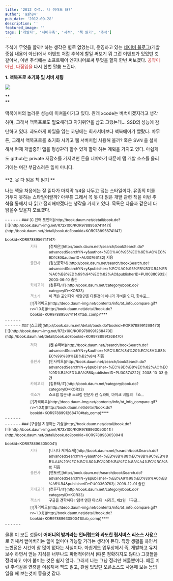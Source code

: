 ```yaml
---
title: '2012 추석.. 나 이래도 돼?'
author: 'ash84'
pub_date: '2012-09-28'
description: ''
featured_image: ''
tags: ['개발자', '서버구축', '서적', '책 읽기', '추석']
---
```



<span style="font-size: 11pt; ">추석에 무엇을 할까? 하는 생각은 별로 없었는데, 운영하고 있는 [네이버 블로그](http://blog.naver.com/ASH84_JIN)(개발 중심 내용이 아닌)에서 이벤트 처럼 추석에 할일 써보기 뭐 그런 이벤트가 있었던 것 같아서, 이번 추석에는 소프트웨어 엔지니어로써 무엇을 할지 한번 써보겠다. <span style="color: rgb(204, 61, 61); ">공약이 아닌, 다짐임을</span> 다시 한번 말씀 드린다. </span>

<span style="font-size: 11pt; ">**1. 맥북프로 초기화 및 서버 세팅**</span>

![](http://ash84.net/wp-content/uploads/1/cfile2.uf.1965F84650654AFB02CECC.jpg)

<span style="font-size: 11pt; ">**  
**</span>

<span style="font-size: 11pt; line-height: 2; ">맥북에어의 놀라운 성능에 미쳐돌아가고 있다. 원래 xcode는 버벅이겠지라고 생각하며, 그래서 맥북프로도 필요해라고 자기위안을 삼고 그랬는데… SSD의 성능에 감탄하고 있다. 과도하게 파일을 읽는 코딩에는 회사서버보다 맥북에어가 빨랐다. 아무튼, 그래서 맥북프로를 초기화 시키고 웹 서버처럼 사용해 볼까? 혹은 SVN 을 설치해서 현재 개발중인 앱을 형상관리 할수 있게 할까 하는 계획을 가지고 있다. 아쉽게도 github는 private 저장소를 가지려면 돈을 내야하기 때문에 앱 개발 소스를 올리기에는 여간 부담스러운 일이 아니다. </span>

<span style="font-size: 11pt; ">**2. 못 다 읽은 책 읽기 **</span>

<span style="font-size: 11pt; ">나는 책을 처음에는 잘 읽다가 마지막 1/4을 나두고 덮는 스타일이다. 유종의 미를 거두지 못하는 스타일이랄까? 아무튼 그래서 꼭 못 다 읽은 개발 관련 책을 이번 추석을 통해서 다 읽고 정리해야겠다는 생각을 가지고 있다. 목록은 다음과 같은데 다 읽을수 있을지 모르겠다. </span>

<div class="txc-info" id="txc_book_detail_KOR9788956741147" point="" style="clear: both; font-size: 9pt; line-height: 1.5; margin: 0px; padding: 0px; width: 530px; border: medium none; background-image: none; background-attachment: scroll; background-color: transparent; background-position: 0px 0px; background-repeat: repeat repeat; ">- - - - - -

<div style="float:left; margin:0 10px 10px 0; padding:0; position:relative;">[![](http://book.daum-img.net/R72x100/KOR9788956741147)](http://book.daum.net/detail/book.do?bookid=KOR9788956741147)</div>### [C 언어 포인터](http://book.daum.net/detail/book.do?bookid=KOR9788956741147)

<dl class="book detail" style="margin:5px 0  0 82px;"><dt style="float:left; margin:0; filter:alpha(opacity=50); opacity:0.5; padding:0">저자</dt><dd style="margin-left:60px; padding:0;">[정재은](http://book.daum.net//search/bookSearch.do?advancedSearchYN=y&author=%EC%A0%95%EC%9E%AC%EC%9D%80&authorID=AU00766132) 지음</dd><dt style="float:left; margin:0; filter:alpha(opacity=50); opacity:0.5; padding:0">출판사</dt><dd style="margin-left:60px; padding:0;">[정보문화사](http://book.daum.net/search/bookSearch.do?advancedSearchYN=y&publisher=%EC%A0%95%EB%B3%B4%EB%AC%B8%ED%99%94%EC%82%AC&publisherID=PU00380933)<span style="font-size:1em; height:1%; zoom:1; filter:alpha(opacity=20); opacity:0.2;">|</span> 2003-06-10 출간</dd><dt style="float:left; margin:0; filter:alpha(opacity=50); opacity:0.5; padding:0">카테고리</dt><dd style="margin-left:60px; padding:0;">[컴퓨터/IT](http://book.daum.net/category/book.do?categoryID=KOR33)</dd><dt style="float:left; margin:0; filter:alpha(opacity=50); opacity:0.5; padding:0">책소개</dt><dd style="margin-left:60px; padding:0;">이 책은 포인터와 배열만을 다룬것이 아니라 가벼운 인자, 함수포…</dd></dl><div style="margin:5px 5px 0 82px; padding:0;">[![가격비교](http://deco.daum-img.net/contents/info/bt_info_compare.gif?rv=1.0.1)](http://book.daum.net/detail/book.do?bookid=KOR9788956741147#tab_comp)****</div>- - - - - -

</div><script charset="utf-8" src="http://editor.daum.net/view/info/5.4/book.js" type="text/javascript"></script><script charset="utf-8" src="http://cia.daum.net/view/book/book/KOR9788956741147.js?callback=txCiaCallback" type="text/javascript"></script>  
  
<txdb id="txd_book_detail_KOR9788956741147" name="책">  
<txdbitem title="C 언어 포인터"></txdbitem>  
<txdbitem image="http://book.daum-img.net/R72x100/KOR9788956741147"></txdbitem>  
</txdb>

<div class="txc-info" id="txc_book_detail_KOR9788991268470" point="" style="clear: both; font-size: 9pt; line-height: 1.5; margin: 0px; padding: 0px; width: 530px; border: medium none; background-image: none; background-attachment: scroll; background-color: transparent; background-position: 0px 0px; background-repeat: repeat repeat; ">- - - - - -

<div style="float:left; margin:0 10px 10px 0; padding:0; position:relative;">[![](http://book.daum-img.net/R72x100/KOR9788991268470)](http://book.daum.net/detail/book.do?bookid=KOR9788991268470)</div>### [스크럼](http://book.daum.net/detail/book.do?bookid=KOR9788991268470)

<dl class="book detail" style="margin:5px 0  0 82px;"><dt style="float:left; margin:0; filter:alpha(opacity=50); opacity:0.5; padding:0">저자</dt><dd style="margin-left:60px; padding:0;">[켄 슈와버](http://book.daum.net//search/bookSearch.do?advancedSearchYN=y&author=%EC%BC%84%20%EC%8A%88%EC%99%80%EB%B2%84) 지음</dd><dt style="float:left; margin:0; filter:alpha(opacity=50); opacity:0.5; padding:0">출판사</dt><dd style="margin-left:60px; padding:0;">[인사이트](http://book.daum.net/search/bookSearch.do?advancedSearchYN=y&publisher=%EC%9D%B8%EC%82%AC%EC%9D%B4%ED%8A%B8&publisherID=PU00374222)<span style="font-size:1em; height:1%; zoom:1; filter:alpha(opacity=20); opacity:0.2;">|</span> 2008-10-03 출간</dd><dt style="float:left; margin:0; filter:alpha(opacity=50); opacity:0.5; padding:0">카테고리</dt><dd style="margin-left:60px; padding:0;">[컴퓨터/IT](http://book.daum.net/category/book.do?categoryID=KOR33)</dd><dt style="float:left; margin:0; filter:alpha(opacity=50); opacity:0.5; padding:0">책소개</dt><dd style="margin-left:60px; padding:0;">스크럽 입문서! 스크럼 전문가 켄 슈와버, 마이크 비들의 『스…</dd></dl><div style="margin:5px 5px 0 82px; padding:0;">[![가격비교](http://deco.daum-img.net/contents/info/bt_info_compare.gif?rv=1.0.1)](http://book.daum.net/detail/book.do?bookid=KOR9788991268470#tab_comp)****</div>- - - - - -

</div><script charset="utf-8" src="http://editor.daum.net/view/info/5.4/book.js" type="text/javascript"></script><script charset="utf-8" src="http://cia.daum.net/view/book/book/KOR9788991268470.js?callback=txCiaCallback" type="text/javascript"></script>  
  
<txdb id="txd_book_detail_KOR9788991268470" name="책">  
<txdbitem title="스크럼"></txdbitem>  
<txdbitem image="http://book.daum-img.net/R72x100/KOR9788991268470"></txdbitem>  
</txdb>

<div class="txc-info" id="txc_book_detail_KOR9788963050041" point="" style="clear: both; font-size: 9pt; line-height: 1.5; margin: 0px; padding: 0px; width: 530px; border: medium none; background-image: none; background-attachment: scroll; background-color: transparent; background-position: 0px 0px; background-repeat: repeat repeat; ">- - - - - -

<div style="float:left; margin:0 10px 10px 0; padding:0; position:relative;">[![](http://book.daum-img.net/R72x100/KOR9788963050041)](http://book.daum.net/detail/book.do?bookid=KOR9788963050041)</div>### [구글을 지탱하는 기술](http://book.daum.net/detail/book.do?bookid=KOR9788963050041)

<dl class="book detail" style="margin:5px 0  0 82px;"><dt style="float:left; margin:0; filter:alpha(opacity=50); opacity:0.5; padding:0">저자</dt><dd style="margin-left:60px; padding:0;">[니시다 케이스케](http://book.daum.net//search/bookSearch.do?advancedSearchYN=y&author=%EB%8B%88%EC%8B%9C%EB%8B%A4%20%EC%BC%80%EC%9D%B4%EC%8A%A4%EC%BC%80) 지음</dd><dt style="float:left; margin:0; filter:alpha(opacity=50); opacity:0.5; padding:0">출판사</dt><dd style="margin-left:60px; padding:0;">[멘토르](http://book.daum.net/search/bookSearch.do?advancedSearchYN=y&publisher=%EB%A9%98%ED%86%A0%EB%A5%B4&publisherID=PU00369763)<span style="font-size:1em; height:1%; zoom:1; filter:alpha(opacity=20); opacity:0.2;">|</span> 2008-12-01 출간</dd><dt style="float:left; margin:0; filter:alpha(opacity=50); opacity:0.5; padding:0">카테고리</dt><dd style="margin-left:60px; padding:0;">[컴퓨터/IT](http://book.daum.net/category/book.do?categoryID=KOR33)</dd><dt style="float:left; margin:0; filter:alpha(opacity=50); opacity:0.5; padding:0">책소개</dt><dd style="margin-left:60px; padding:0;">구글을 견학하다! ‘검색 엔진 마스터’ 시리즈, 제2권 『구글…</dd></dl><div style="margin:5px 5px 0 82px; padding:0;">[![가격비교](http://deco.daum-img.net/contents/info/bt_info_compare.gif?rv=1.0.1)](http://book.daum.net/detail/book.do?bookid=KOR9788963050041#tab_comp)****</div>- - - - - -

</div><script charset="utf-8" src="http://editor.daum.net/view/info/5.4/book.js" type="text/javascript"></script><script charset="utf-8" src="http://cia.daum.net/view/book/book/KOR9788963050041.js?callback=txCiaCallback" type="text/javascript"></script>  
  
<txdb id="txd_book_detail_KOR9788963050041" name="책">  
<txdbitem title="구글을 지탱하는 기술"></txdbitem>  
<txdbitem image="http://book.daum-img.net/R72x100/KOR9788963050041"></txdbitem>  
</txdb>

<span style="font-size: 11pt; ">물론 이 모든 것들이 **어머니의 밤까라는 인터럽트와 과도한 립서비스 리소스 사용**으로 인해서 뻗어버리는 일이 없어야 가능할 거라는 생각이 든다. 직장 생활을 하면서 느낀점은 시간이 참 많이 없다는 사실이다. 아쉽게도 업무상에서 즉, 개발하고 유지보수 하면서 얻는 지식은 너무나도 파편적이라서 (떄론 정확하지도 않다.) 그것들을 정리하고 이어 붙이는 것은 쉽지 않다. 그래서 나는 그냥 정리만 해둘뿐이다. 때론 이런 추석같은 연휴를 이용해서 책도 읽고, 관심 있었던 오픈소스도 사용해 보는 등의 일을 해 보는것이 좋을것 같다. </span>



